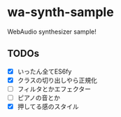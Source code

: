 # wa-synth-sample
WebAudio synthesizer sample!

## TODOs

- [x] いったん全てES6fy
- [x] クラスの切り出しやら正規化
- [ ] フィルタとかエフェクター
- [ ] ピアノの音とか
- [x] 押してる感のスタイル
